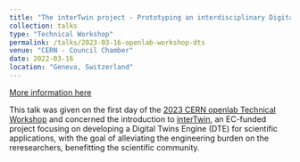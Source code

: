 ```yaml
---
title: "The interTwin project - Prototyping an interdisciplinary Digital Twin Engine"
collection: talks
type: "Technical Workshop"
permalink: /talks/2023-03-16-openlab-workshop-dts
venue: "CERN - Council Chamber"
date: 2022-03-16
location: "Geneva, Switzerland"
---
```


[More information here](https://indico.cern.ch/event/1225408/contributions/5249300/)

This talk was given on the first day of the [2023 CERN openlab Technical Workshop](https://indico.cern.ch/event/1225408/) and concerned the
introduction to [interTwin](), an EC-funded project focusing on developing a Digital Twins Engine (DTE) for scientific applications, 
with the goal of alleviating the engineering burden on the reresearchers, benefitting the scientific community.
